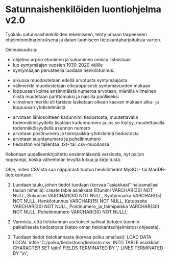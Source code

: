 # Satunnaishenkilöiden luontiohjelma v2.0

Työkalu satunnaishenkilöiden tekemiseen, tehty omaan tarpeeseen ohjelmtointiharjoituksena ja datan luomiseen tietokantaharjoituksia varten.

Ominaisuuksia:

- ohjelma arpoo etunimen ja sukunimen omista listoistaan
- luo syntymäajan vuosien 1930-2020 välille
- syntymäajan perusteella luodaan henkilötunnus: 
* alkuosa muodostetaan edellä arvotusta syntymäajasta
* välimerkki muodostetaan oikeaoppisesti syntymävuoden mukaan
* loppuosan kolme ensimmäistä numeroa arvotaan, miehillä viimeinen niistä muutetaan parittomaksi ja naisilla parilliseksi 
* viimeinen merkki eli tarkiste lasketaan oikean kaavan mukaan alku- ja loppuosan yhdistelmästä
- arvotaan lähiosoitteen kadunnimi tiedostosta, muutettavalla todennäköisyydellä lisätään kadunnumero ja jos se löytyy, muutettavalla todennäköisyydellä asunnon numero
- arvotaan postinumero ja toimipaikka-yhdistelmä tiedostosta
- arvotaan suuntanumero ja puhelinnumero
- tiedoston voi tallentaa .txt- tai .csv-muodossa

Kokonaan uudelleenkirjoitettu ensimmäisestä versiosta, nyt paljon nopeampi, koska vähemmän levyltä lukua ja kirjoitusta.

Ohje, miten CSV:stä saa näppärästi tuotua henkilötiedot MySQL- tai MariDB-tietokantaan: 

1. Luodaan taulu, johon tiedot tuodaan (korvaa "asiakkaat" haluamallasi taulun nimellä):
create table asiakkaat (Etunimi VARCHAR(30) NOT NULL, Sukunimi VARCHAR(30) NOT NULL, Syntymaaika VARCHAR(15) NOT NULL, Henkilotunnus VARCHAR(15) NOT NULL, Katuosoite VARCHAR(30) NOT NULL, Postinumero_ja_toimipaikka VARCHAR(30) NOT NULL, Puhelinnumero VARCHAR(30) NOT NULL);

2. Varmista, että tietokannan asetukset sallivat tietojen tuonnin paikallisesta tiedostosta (katso oman tietokantaohjelmistosi ohjeesta).

3. Tuodaan tiedot tietokannasta (korvaa polku omallasi):
LOAD DATA LOCAL infile 'C:/polku/tiedostoon/tiedosto.csv' INTO TABLE asiakkaat CHARACTER SET latin1 FIELDS TERMINATED BY ',' LINES TERMINATED BY '\n';
